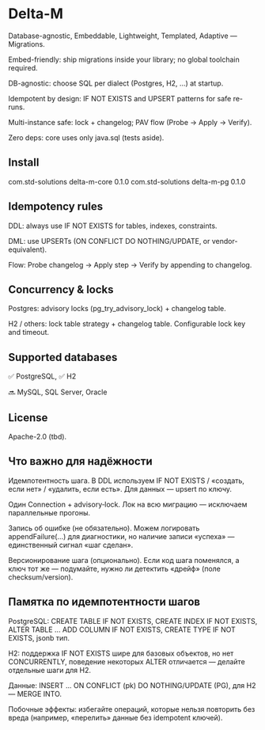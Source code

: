# Delta-M
Database-agnostic, Embeddable, Lightweight, Templated, Adaptive — Migrations.

Embed-friendly: ship migrations inside your library; no global toolchain required.

DB-agnostic: choose SQL per dialect (Postgres, H2, …) at startup.

Idempotent by design: IF NOT EXISTS and UPSERT patterns for safe re-runs.

Multi-instance safe: lock + changelog; PAV flow (Probe → Apply → Verify).

Zero deps: core uses only java.sql (tests aside).

## Install
<dependency>
  <groupId>com.std-solutions</groupId>
  <artifactId>delta-m-core</artifactId>
  <version>0.1.0</version>
</dependency>
<!-- Optional dialect helpers -->
<dependency>
  <groupId>com.std-solutions</groupId>
  <artifactId>delta-m-pg</artifactId>
  <version>0.1.0</version>
</dependency>

## Idempotency rules

DDL: always use IF NOT EXISTS for tables, indexes, constraints.

DML: use UPSERTs (ON CONFLICT DO NOTHING/UPDATE, or vendor-equivalent).

Flow: Probe changelog → Apply step → Verify by appending to changelog.

## Concurrency & locks

Postgres: advisory locks (pg_try_advisory_lock) + changelog table.

H2 / others: lock table strategy + changelog table.
Configurable lock key and timeout.

## Supported databases

✅ PostgreSQL, ✅ H2

🔜 MySQL, SQL Server, Oracle

## License

Apache-2.0 (tbd).

## Что важно для надёжности

Идемпотентность шага. В DDL используем IF NOT EXISTS / «создать, если нет» / «удалить, если есть». Для данных — upsert по ключу.

Один Connection + advisory‑lock. Лок на всю миграцию — исключаем параллельные прогоны.

Запись об ошибке (не обязательно). Можем логировать appendFailure(...) для диагностики, но наличие записи «успеха» — единственный сигнал «шаг сделан».

Версионирование шага (опционально). Если код шага поменялся, а ключ тот же — подумайте, нужно ли детектить «дрейф» (поле checksum/version).

## Памятка по идемпотентности шагов

PostgreSQL: CREATE TABLE IF NOT EXISTS, CREATE INDEX IF NOT EXISTS, ALTER TABLE ... ADD COLUMN IF NOT EXISTS, CREATE TYPE IF NOT EXISTS, jsonb тип.

H2: поддержка IF NOT EXISTS шире для базовых объектов, но нет CONCURRENTLY, поведение некоторых ALTER отличается — делайте отдельные шаги для H2.

Данные: INSERT ... ON CONFLICT (pk) DO NOTHING/UPDATE (PG), для H2 — MERGE INTO.

Побочные эффекты: избегайте операций, которые нельзя повторить без вреда (например, «перелить» данные без idempotent ключей).